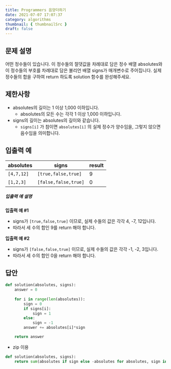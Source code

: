 ```yaml
---
title: Programmers 음양더하기
date: 2021-07-07 17:07:37
category: algorithms
thumbnail: { thumbnailSrc }
draft: false
---
```


## 문제 설명

어떤 정수들이 있습니다. 이 정수들의 절댓값을 차례대로 담은 정수 배열 absolutes와 이 정수들의 부호를 차례대로 담은 불리언 배열 signs가 매개변수로 주어집니다. 실제 정수들의 합을 구하여 return 하도록 solution 함수를 완성해주세요.



## 제한사항

- absolutes의 길이는 1 이상 1,000 이하입니다.
  - absolutes의 모든 수는 각각 1 이상 1,000 이하입니다.
- signs의 길이는 absolutes의 길이와 같습니다.
  - `signs[i]` 가 참이면 `absolutes[i]` 의 실제 정수가 양수임을, 그렇지 않으면 음수임을 의미합니다.



## 입출력 예

| absolutes  | signs                | result |
| ---------- | -------------------- | ------ |
| `[4,7,12]` | `[true,false,true]`  | 9      |
| `[1,2,3]`  | `[false,false,true]` | 0      |



##### 입출력 예 설명

**입출력 예 #1**

- signs가 `[true,false,true]` 이므로, 실제 수들의 값은 각각 4, -7, 12입니다.
- 따라서 세 수의 합인 9를 return 해야 합니다.

**입출력 예 #2**

- signs가 `[false,false,true]` 이므로, 실제 수들의 값은 각각 -1, -2, 3입니다.
- 따라서 세 수의 합인 0을 return 해야 합니다.


## 답안
```py
def solution(absolutes, signs):
    answer = 0
    
    for i in range(len(absolutes)):
        sign = 0
        if signs[i]:
            sign = 1
        else:
            sign = -1
        answer += absolutes[i]*sign

    return answer
```

- zip 이용
```py
def solution(absolutes, signs):
    return sum(absolutes if sign else -absolutes for absolutes, sign in zip(absolutes, signs))
```